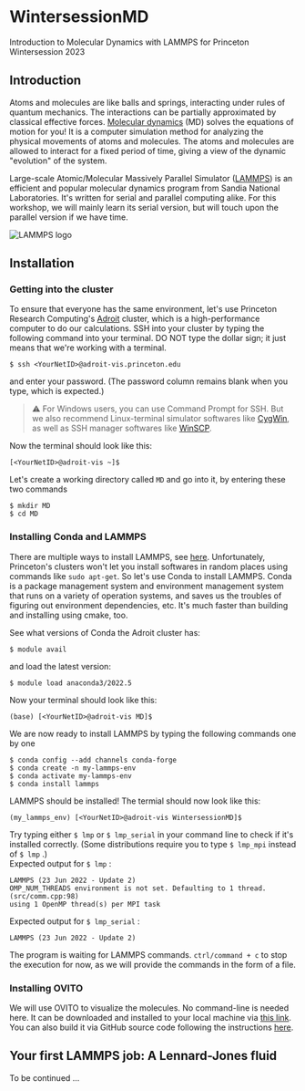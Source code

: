 # WintersessionMD
Introduction to Molecular Dynamics with LAMMPS for Princeton Wintersession 2023

## Introduction

Atoms and molecules are like balls and springs, interacting under rules of quantum mechanics. The interactions can be partially approximated by classical effective forces. [Molecular dynamics](https://en.wikipedia.org/wiki/Molecular_dynamics) (MD) solves the equations of motion for you! It is a computer simulation method for analyzing the physical movements of atoms and molecules. The atoms and molecules are allowed to interact for a fixed period of time, giving a view of the dynamic "evolution" of the system. 

Large-scale Atomic/Molecular Massively Parallel Simulator ([LAMMPS](https://www.lammps.org/#gsc.tab=0)) is an efficient and popular molecular dynamics program from Sandia National Laboratories. It's written for serial and parallel computing alike. For this workshop, we will mainly learn its serial version, but will touch upon the parallel version if we have time.

 ![LAMMPS logo](https://docs.lammps.org/_static/lammps-logo.png)

## Installation

### Getting into the cluster

To ensure that everyone has the same environment, let's use Princeton Research Computing's [Adroit](https://researchcomputing.princeton.edu/systems/adroit) cluster, which is a high-performance computer to do our calculations. SSH into your cluster by typing the following command into your terminal. DO NOT type the dollar sign; it just means that we're working with a terminal.

    $ ssh <YourNetID>@adroit-vis.princeton.edu
    
and enter your password. (The password column remains blank when you type, which is expected.)  

> ⚠️ For Windows users, you can use Command Prompt for SSH. But we also recommend Linux-terminal simulator softwares like [CygWin](https://www.cygwin.com/), as well as SSH manager softwares like [WinSCP](https://winscp.net/eng/index.php).

Now the terminal should look like this:

    [<YourNetID>@adroit-vis ~]$
    
Let's create a working directory called `MD` and go into it, by entering these two commands

    $ mkdir MD
    $ cd MD

### Installing Conda and LAMMPS

There are multiple ways to install LAMMPS, see [here](https://docs.lammps.org/Install.html). Unfortunately, Princeton's clusters won't let you install softwares in random places using commands like `sudo apt-get`. So let's use Conda to install LAMMPS. Conda is a package management system and environment management system that runs on a variety of operation systems, and saves us the troubles of figuring out environment dependencies, etc. It's much faster than building and installing using cmake, too.

See what versions of Conda the Adroit cluster has:

    $ module avail
    
and load the latest version:

    $ module load anaconda3/2022.5
    
Now your terminal should look like this:

    (base) [<YourNetID>@adroit-vis MD]$

We are now ready to install LAMMPS by typing the following commands one by one

    $ conda config --add channels conda-forge
    $ conda create -n my-lammps-env
    $ conda activate my-lammps-env
    $ conda install lammps
    
LAMMPS should be installed! The termial should now look like this:

    (my_lammps_env) [<YourNetID>@adroit-vis WintersessionMD]$

Try typing either `$ lmp` or `$ lmp_serial` in your command line to check if it's installed correctly. (Some distributions require you to type `$ lmp_mpi` instead of `$ lmp` .)     
Expected output for `$ lmp` :   

    LAMMPS (23 Jun 2022 - Update 2)
    OMP_NUM_THREADS environment is not set. Defaulting to 1 thread. (src/comm.cpp:98)
    using 1 OpenMP thread(s) per MPI task
    
Expected output for `$ lmp_serial` :  

    LAMMPS (23 Jun 2022 - Update 2)
    

The program is waiting for LAMMPS commands. `ctrl/command + c` to stop the execution for now, as we will provide the commands in the form of a file.

### Installing OVITO

We will use OVITO to visualize the molecules. No command-line is needed here. It can be downloaded and installed to your local machine via [this link](https://www.ovito.org/). You can also build it via GitHub source code following the instructions [here](https://www.ovito.org/manual/development/build_linux.html).
    
## Your first LAMMPS job: A Lennard-Jones fluid

To be continued ...
